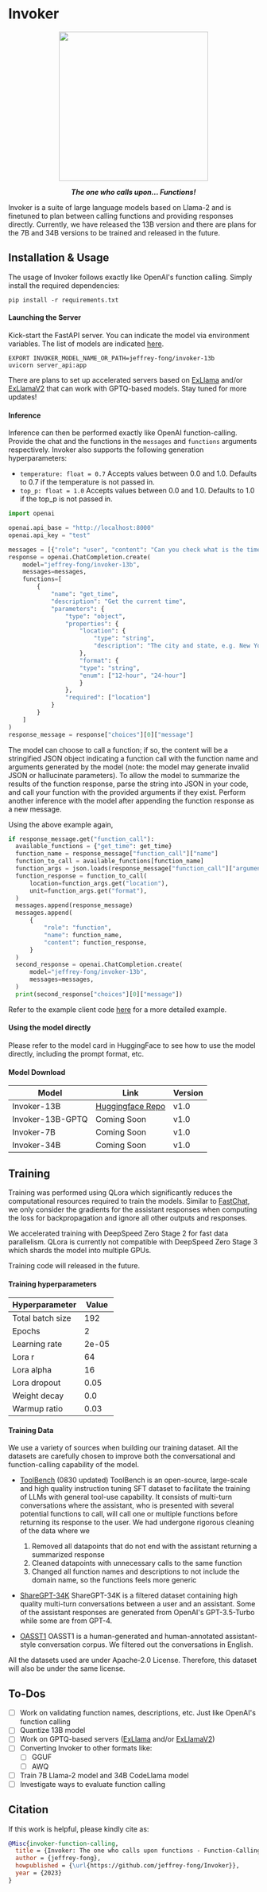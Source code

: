 # Invoker

<div align="center">

<img width="300" height="300" src="invoker.png">

***The one who calls upon... Functions!***

</div>

Invoker is a suite of large language models based on Llama-2 and is finetuned to plan between calling functions and providing responses directly. Currently, we have released the 13B version and there are plans for the 7B and 34B versions to be trained and released in the future.

## Installation & Usage

The usage of Invoker follows exactly like OpenAI's function calling. Simply install the required dependencies:

```shell
pip install -r requirements.txt
```

#### Launching the Server

Kick-start the FastAPI server. You can indicate the model via environment variables. The list of models are indicated [here](#download).

```shell
EXPORT INVOKER_MODEL_NAME_OR_PATH=jeffrey-fong/invoker-13b
uvicorn server_api:app
```

There are plans to set up accelerated servers based on [ExLlama](https://github.com/turboderp/exllama) and/or [ExLlamaV2](https://github.com/turboderp/exllamav2) that can work with GPTQ-based models. Stay tuned for more updates!

#### Inference

Inference can then be performed exactly like OpenAI function-calling. Provide the chat and the functions in the `messages` and `functions` arguments respectively. Invoker also supports the following generation hyperparameters:

- `temperature: float = 0.7` Accepts values between 0.0 and 1.0. Defaults to 0.7 if the temperature is not passed in.
- `top_p: float = 1.0` Accepts values between 0.0 and 1.0. Defaults to 1.0 if the top_p is not passed in.

```python
import openai

openai.api_base = "http://localhost:8000"
openai.api_key = "test"

messages = [{"role": "user", "content": "Can you check what is the time in Singapore?"}]
response = openai.ChatCompletion.create(
    model="jeffrey-fong/invoker-13b",
    messages=messages,
    functions=[
        {
            "name": "get_time",
            "description": "Get the current time",
            "parameters": {
                "type": "object",
                "properties": {
                    "location": {
                        "type": "string",
                        "description": "The city and state, e.g. New York City, NY"
                    },
                    "format": {
                    "type": "string",
                    "enum": ["12-hour", "24-hour"]
                    }
                },
                "required": ["location"]
            }
        }
    ]
)
response_message = response["choices"][0]["message"]
```

The model can choose to call a function; if so, the content will be a stringified JSON object indicating a function call with the function name and arguments generated by the model (note: the model may generate invalid JSON or hallucinate parameters). To allow the model to summarize the results of the function response, parse the string into JSON in your code, and call your function with the provided arguments if they exist. Perform another inference with the model after appending the function response as a new message.

Using the above example again,

```python
if response_message.get("function_call"):
  available_functions = {"get_time": get_time}
  function_name = response_message["function_call"]["name"]
  function_to_call = available_functions[function_name]
  function_args = json.loads(response_message["function_call"]["arguments"])
  function_response = function_to_call(
      location=function_args.get("location"),
      unit=function_args.get("format"),
  )
  messages.append(response_message)
  messages.append(
      {
          "role": "function",
          "name": function_name,
          "content": function_response,
      }
  )
  second_response = openai.ChatCompletion.create(
      model="jeffrey-fong/invoker-13b",
      messages=messages,
  )
  print(second_response["choices"][0]["message"])
```

Refer to the example client code [here](example_client.ipynb) for a more detailed example.

#### Using the model directly
Please refer to the model card in HuggingFace to see how to use the model directly, including the prompt format, etc.

#### Model Download
| Model  |  Link | Version |
| ------------- | ------------- |------------- |
| Invoker-13B  | [Huggingface Repo](https://huggingface.co/jeffrey-fong/invoker-13b) |v1.0|
| Invoker-13B-GPTQ  | Coming Soon |v1.0|
| Invoker-7B  | Coming Soon |v1.0|
| Invoker-34B  | Coming Soon |v1.0|

## Training

Training was performed using QLora which significantly reduces the computational resources required to train the models. Similar to [FastChat](https://github.com/lm-sys/FastChat), we only consider the gradients for the assistant responses when computing the loss for backpropagation and ignore all other outputs and responses.

We accelerated training with DeepSpeed Zero Stage 2 for fast data parallelism. QLora is currently not compatible with DeepSpeed Zero Stage 3 which shards the model into multiple GPUs.

Training code will released in the future.

#### Training hyperparameters
| Hyperparameter  |  Value |
| ------------- | ------------- |
| Total batch size | 192 |
| Epochs | 2 |
| Learning rate  | 2e-05 |
| Lora r  | 64 |
| Lora alpha  | 16 |
| Lora dropout  | 0.05 |
| Weight decay  | 0.0 |
| Warmup ratio  | 0.03 |

#### Training Data

We use a variety of sources when building our training dataset. All the datasets are carefully chosen to improve both the conversational and function-calling capability of the model.

- [ToolBench](https://github.com/OpenBMB/ToolBench) (0830 updated)
ToolBench is an open-source, large-scale and high quality instruction tuning SFT dataset to facilitate the training of LLMs with general tool-use capability. It consists of multi-turn conversations where the assistant, who is presented with several potential functions to call, will call one or multiple functions before returning its response to the user. We had undergone rigorous cleaning of the data where we

  1. Removed all datapoints that do not end with the assistant returning a summarized response
  2. Cleaned datapoints with unnecessary calls to the same function
  3. Changed all function names and descriptions to not include the domain name, so the functions feels more generic

- [ShareGPT-34K](https://huggingface.co/datasets/ehartford/wizard_vicuna_70k_unfiltered)
ShareGPT-34K is a filtered dataset containing high quality multi-turn conversations between a user and an assistant. Some of the assistant responses are generated from OpenAI's GPT-3.5-Turbo while some are from GPT-4.

- [OASST1](https://huggingface.co/datasets/HuggingFaceH4/oasst1_en)
OASST1 is a human-generated and human-annotated assistant-style conversation corpus. We filtered out the conversations in English.

All the datasets used are under Apache-2.0 License. Therefore, this dataset will also be under the same license.

## To-Dos

- [ ] Work on validating function names, descriptions, etc. Just like OpenAI's function calling
- [ ] Quantize 13B model
- [ ] Work on GPTQ-based servers ([ExLlama](https://github.com/turboderp/exllama) and/or [ExLlamaV2](https://github.com/turboderp/exllamav2))
- [ ] Converting Invoker to other formats like:
  - [ ] GGUF
  - [ ] AWQ
- [ ] Train 7B Llama-2 model and 34B CodeLlama model
- [ ] Investigate ways to evaluate function calling

## Citation

If this work is helpful, please kindly cite as:

```bibtex
@Misc{invoker-function-calling,
  title = {Invoker: The one who calls upon functions - Function-Calling Language Model},
  author = {jeffrey-fong},
  howpublished = {\url{https://github.com/jeffrey-fong/Invoker}},
  year = {2023}
}
```
